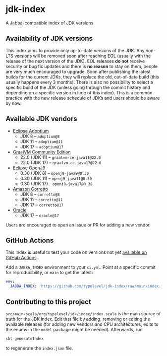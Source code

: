 # jdk-index

A [Jabba](https://github.com/shyiko/jabba)-compatible index of JDK versions

## Availability of JDK versions
This index aims to provide only up-to-date versions of the JDK. Any non-LTS versions will be removed soon after reaching
EOL (usually with the release of the next version of the JDK). EOL releases **do not** receive security or bug fix
updates and there is **no reason** to stay on them, people are very much encouraged to upgrade. Soon after publishing
the latest builds for the current JDKs, they will replace the old, out-of-date build (this usually happens every 3
months). There is also no possibility to select a specific build of the JDK (unless going through the commit history and
depending on a specific version in time of this index). This is a common practice with the new release schedule of JDKs
and users should be aware by now.

## Available JDK vendors
- [Eclipse Adoptium](https://adoptium.net)
  - JDK 8 &ndash; `adoptium@8`
  - JDK 11 &ndash; `adoptium@11`
  - JDK 17 &ndash; `adoptium@17`
- [GraalVM Community Edition](https://graalvm.org)
  - 22.0 (JDK 11) &ndash; `graalvm-ce-java11@22.0`
  - 22.0 (JDK 17) &ndash; `graalvm-ce-java17@22.0`
- [Eclipse OpenJ9](https://www.eclipse.org/openj9)
  - 0.30 (JDK 8) &ndash; `openj9-java8@0.30`
  - 0.30 (JDK 11) &ndash; `openj9-java11@0.30`
  - 0.30 (JDK 17) &ndash; `openj9-java17@0.30`
- [Amazon Corretto](https://docs.aws.amazon.com/corretto/index.html)
  - JDK 8 &ndash; `corretto@8`
  - JDK 11 &ndash; `corretto@11`
  - JDK 17 &ndash; `corretto@17`
- [Oracle](https://www.oracle.com/java/)
  - JDK 17 &ndash; `oracle@17`

Users are encouraged to open an issue or PR for adding a new vendor.

## GitHub Actions

This index is useful to test your code on versions not yet [available on GitHub Actions](https://github.com/actions/setup-java#supported-distributions).

Add a `JABBA_INDEX` environment to your `ci.yml`.  Point at a specific commit for reproducibility, or `main` to get the latest:

```yaml
env:
  JABBA_INDEX: 'https://github.com/typelevel/jdk-index/raw/main/index.json'
```

## Contributing to this project
`src/main/scala/org/typelevel/jdk/index/index.scala` is the main source of truth for the JDK index. Edit that file by
adding, removing or editing the available releases (for adding new vendors and CPU architectures, edits to the enums in
the `model` package might be needed). Afterwards, run
```sh
sbt generateIndex
```
to regenerate the `index.json` file.
